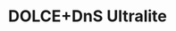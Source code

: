 ---
schema: default
title: DOLCE+DnS Ultralite
notes: >-
  The DOLCE+DnS Ultralite ontology. It is a simplification of some parts of the
  DOLCE Lite-Plus library (cf.
  http://www.ontologydesignpatterns.org/ont/dul/DLP397.owl)
organization: DataScientia Foundation
resources:
  - name: DUL.UAN.owl
    url: >-
      http://git.knowdive.disi.unitn.it:8080/knowledge/LiveKnowledge/SREP/top_level/raw/master/DUL.UAN.owl
    format: owl
    description: >-
      The DOLCE+DnS Ultralite ontology. It is a simplification of some parts of
      the DOLCE Lite-Plus library (cf.
      http://www.ontologydesignpatterns.org/ont/dul/DLP397.owl)
    license: ''
    status: Unannotated
    byteSize: '169.582'
    issued: '2017-04-10'
    language: en
    modified: en
    OntologyEngineeringTool: Protégé
    ontologyLanguage: owl
    ontologySyntax: rdf
    example: ''
    ReferenceLKRepository: SREP
    referenceOntology: ''
    referenceDatasets: ''
distribution: dul-owl
keyword: ''
publisher: ''
category:
  - Upper-Level
versionNotes: >-
  2017: dded a restriction to Quality and one to Region in order to ensure the
  original DOLCE constraint of qualities being always associated with a region,
  and vice versa. These axioms do not however exclude a direct applicability of
  qualities or regions to any other entity
landingPage: 'http://ontologydesignpatterns.org/wiki/Ontology:DOLCE+DnS_Ultralite'
accessRigths: Public
creator: Aldo Gangemi
hasVersion: Unknown
isVersionOf: Unknown
issued: '2017-04-10'
modified: '17 December 2020, 01:32 (UTC+01:00)'
language: en
provenance: >-
  "(2014-06-18) Bernard Vatant: Added link to documentation page (2013-08-05)
  Bernard Vatant: Referenced by some vocabularies such as SSN or LODE under its
  former URI http://www.loa-cnr.it/ontologies/DUL.owl#. This URI is still alive
  but freezed at version 3.22. (2015-07-11) Ghislain Atemezing: Annual review-
  OK. (2017-04-10) Ghislain Atemezing: New version 3.31 added ! The authors
  points out the following changes: ""Added a restriction to Quality and one to
  Region in order to ensure the original DOLCE constraint of qualities being
  always associated with a region, and vice versa. These axioms do not however
  exclude a direct applicability of qualities or regions to any other entity
  Provenance from: LOV"
page: 'http://www.ontologydesignpatterns.org/ont/dul/DUL.owl'
wasGeneratedBy: ''
versionInfo: >-
  2017: dded a restriction to Quality and one to Region in order to ensure the
  original DOLCE constraint of qualities being always associated with a region,
  and vice versa. These axioms do not however exclude a direct applicability of
  qualities or regions to any other entity
formalityLevel: Teleontology
OntologyEngineeringMethodology: ''
acronym: dul
CompetencyQuestion: ''
preferredNamespacePrefix: dul
toDoList: To completely annotate.
namespacesGenerated: ''
namespacesReused: ''
datasetLevel: Knowledge Level(L3-4)
spatialExtent: Unknown
temporalExtent: Unknown
---